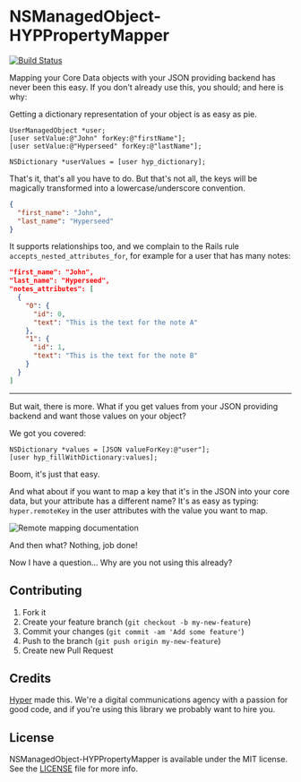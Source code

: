 # NSManagedObject-HYPPropertyMapper
[![Build Status](https://img.shields.io/travis/hyperoslo/NSManagedObject-HYPPropertyMapper.svg?style=flat)](https://travis-ci.org/hyperoslo/NSManagedObject-HYPPropertyMapper)

Mapping your Core Data objects with your JSON providing backend has never been this easy. 
If you don't already use this, you should; and here is why:

Getting a dictionary representation of your object is as easy as pie.

``` objc
UserManagedObject *user;
[user setValue:@"John" forKey:@"firstName"];
[user setValue:@"Hyperseed" forKey:@"lastName"];

NSDictionary *userValues = [user hyp_dictionary];
```

That's it, that's all you have to do.
But that's not all, the keys will be magically transformed into a lowercase/underscore convention.

```json
{
  "first_name": "John",
  "last_name": "Hyperseed"
}
```

It supports relationships too, and we complain to the Rails rule `accepts_nested_attributes_for`, for example for a user that has many notes:

```json
"first_name": "John",
"last_name": "Hyperseed",
"notes_attributes": [
  {
    "0": {
      "id": 0,
      "text": "This is the text for the note A"
    },
    "1": {
      "id": 1,
      "text": "This is the text for the note B"
    }
  }
]
```

----------------

But wait, there is more. What if you get values from your JSON providing backend and want those values on your object?

We got you covered:

``` objc
NSDictionary *values = [JSON valueForKey:@"user"];
[user hyp_fillWithDictionary:values];
```

Boom, it's just that easy.

And what about if you want to map a key that it's in the JSON into your core data, but your attribute has a different name? It's as easy as typing: `hyper.remoteKey` in the user attributes with the value you want to map.

![Remote mapping documentation](url)

And then what? Nothing, job done!

Now I have a question... Why are you not using this already?

## Contributing

1. Fork it
2. Create your feature branch (`git checkout -b my-new-feature`)
3. Commit your changes (`git commit -am 'Add some feature'`)
4. Push to the branch (`git push origin my-new-feature`)
5. Create new Pull Request

## Credits

[Hyper](http://hyper.no) made this. We're a digital communications agency with a passion for good code,
and if you're using this library we probably want to hire you.

## License

NSManagedObject-HYPPropertyMapper is available under the MIT license. See the [LICENSE](https://raw.githubusercontent.com/hyperoslo/NSManagedObject-HYPPropertyMapper/master/LICENSE.md) file for more info.
